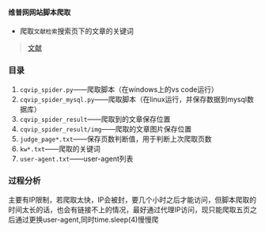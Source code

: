 #### 维普网网站脚本爬取
- 爬取`文献检索`搜索页下的文章的关键词
> [文献](http://cqvip.com/)

### 目录
1. `cqvip_spider.py`——爬取脚本（在windows上的vs code运行）
1. `cqvip_spider_mysql.py`——爬取脚本（在linux运行，并保存数据到mysql数据库）
2. `cqvip_spider_result`——爬取到的文章保存位置
3. `cqvip_spider_result/img`——爬取的文章图片保存位置
4. `judge_page*.txt`——保存页数判断值，用于判断上次爬取页数
5. `kw*.txt`——爬取的关键词
6. `user-agent.txt`——user-agent列表


### 过程分析
主要有IP限制，若爬取太快，IP会被封，要几个小时之后才能访问，但脚本爬取的时间太长的话，也会有链接不上的情况，最好通过代理IP访问，现只能爬取五页之后通过更换user-agent,同时time.sleep(4)慢慢爬
